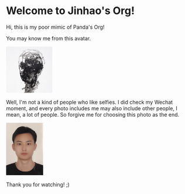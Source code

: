 # Welcome to Jinhao's Org!
Hi, this is my poor mimic of Panda's Org!

You may know me from this avatar.

<img src="../assets/avatar.JPG" alt="avatar" width="25%;" />

Well, I'm not a kind of people who like selfies. I did check my Wechat moment, and every photo includes me may also include other people, I mean, a lot of people. So forgive me for choosing this photo as the end.

<img src="../assets/selfie.jpg" alt="selfie" width="20%;" />

Thank you for watching! ;)